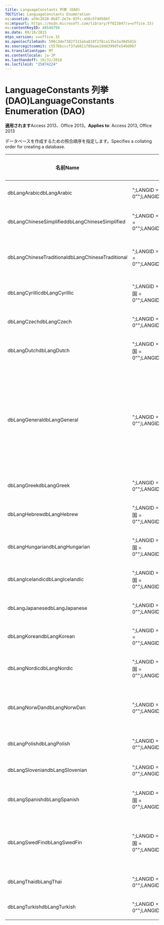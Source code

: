```yaml
---
title: LanguageConstants 列挙 (DAO)
TOCTitle: LanguageConstants Enumeration
ms:assetid: a39c2628-0b87-2e7e-93fc-a56c5f4956bf
ms:mtpsurl: https://msdn.microsoft.com/library/Ff821047(v=office.15)
ms:contentKeyID: 48546794
ms.date: 09/18/2015
mtps_version: v=office.15
ms.openlocfilehash: 590c3de7382f315eba819f1f8ca135e3a30d5d1b
ms.sourcegitcommit: c557bbcccf37a6011f89aae1ddd399dfe549d087
ms.translationtype: MT
ms.contentlocale: ja-JP
ms.lasthandoff: 10/31/2018
ms.locfileid: "25874224"
---
```

# <a name="languageconstants-enumeration-dao"></a><span data-ttu-id="514a0-102">LanguageConstants 列挙 (DAO)</span><span class="sxs-lookup"><span data-stu-id="514a0-102">LanguageConstants Enumeration (DAO)</span></span>


<span data-ttu-id="514a0-103">**適用されます**Access 2013、Office 2013。</span><span class="sxs-lookup"><span data-stu-id="514a0-103">**Applies to**: Access 2013, Office 2013</span></span>

<span data-ttu-id="514a0-104">データベースを作成するための照合順序を指定します。</span><span class="sxs-lookup"><span data-stu-id="514a0-104">Specifies a collating order for creating a database.</span></span>

<table>
<colgroup>
<col style="width: 33%" />
<col style="width: 33%" />
<col style="width: 33%" />
</colgroup>
<thead>
<tr class="header">
<th><p><span data-ttu-id="514a0-105">名前</span><span class="sxs-lookup"><span data-stu-id="514a0-105">Name</span></span></p></th>
<th><p><span data-ttu-id="514a0-106">値</span><span class="sxs-lookup"><span data-stu-id="514a0-106">Value</span></span></p></th>
<th><p><span data-ttu-id="514a0-107">説明</span><span class="sxs-lookup"><span data-stu-id="514a0-107">Description</span></span></p></th>
</tr>
</thead>
<tbody>
<tr class="odd">
<td><p><span data-ttu-id="514a0-108">dbLangArabic</span><span class="sxs-lookup"><span data-stu-id="514a0-108">dbLangArabic</span></span></p></td>
<td><p><span data-ttu-id="514a0-109">&quot;;LANGID = 0X0401。CP = 1256 です。国 = 0&quot;</span><span class="sxs-lookup"><span data-stu-id="514a0-109">&quot;;LANGID=0x0401;CP=1256;COUNTRY=0&quot;</span></span></p></td>
<td><p><span data-ttu-id="514a0-110">アラビア語</span><span class="sxs-lookup"><span data-stu-id="514a0-110">Arabic</span></span></p></td>
</tr>
<tr class="even">
<td><p><span data-ttu-id="514a0-111">dbLangChineseSimplified</span><span class="sxs-lookup"><span data-stu-id="514a0-111">dbLangChineseSimplified</span></span></p></td>
<td><p><span data-ttu-id="514a0-112">&quot;;LANGID = 0X0804 です。CP = 936 です。国 = 0&quot;</span><span class="sxs-lookup"><span data-stu-id="514a0-112">&quot;;LANGID=0x0804;CP=936;COUNTRY=0&quot;</span></span></p></td>
<td><p><span data-ttu-id="514a0-113">簡体字中国語</span><span class="sxs-lookup"><span data-stu-id="514a0-113">Simplified Chinese</span></span></p></td>
</tr>
<tr class="odd">
<td><p><span data-ttu-id="514a0-114">dbLangChineseTraditional</span><span class="sxs-lookup"><span data-stu-id="514a0-114">dbLangChineseTraditional</span></span></p></td>
<td><p><span data-ttu-id="514a0-115">&quot;;LANGID = 0X0404 です。CP = 950 です。国 = 0&quot;</span><span class="sxs-lookup"><span data-stu-id="514a0-115">&quot;;LANGID=0x0404;CP=950;COUNTRY=0&quot;</span></span></p></td>
<td><p><span data-ttu-id="514a0-116">繁体字中国語</span><span class="sxs-lookup"><span data-stu-id="514a0-116">Traditional Chinese</span></span></p></td>
</tr>
<tr class="even">
<td><p><span data-ttu-id="514a0-117">dbLangCyrillic</span><span class="sxs-lookup"><span data-stu-id="514a0-117">dbLangCyrillic</span></span></p></td>
<td><p><span data-ttu-id="514a0-118">&quot;;LANGID = 0X0419 です。CP = 1251 です。国 = 0&quot;</span><span class="sxs-lookup"><span data-stu-id="514a0-118">&quot;;LANGID=0x0419;CP=1251;COUNTRY=0&quot;</span></span></p></td>
<td><p><span data-ttu-id="514a0-119">ロシア語</span><span class="sxs-lookup"><span data-stu-id="514a0-119">Russian</span></span></p></td>
</tr>
<tr class="odd">
<td><p><span data-ttu-id="514a0-120">dbLangCzech</span><span class="sxs-lookup"><span data-stu-id="514a0-120">dbLangCzech</span></span></p></td>
<td><p><span data-ttu-id="514a0-121">&quot;;LANGID = 0X0405。CP = 1250 です。国 = 0&quot;</span><span class="sxs-lookup"><span data-stu-id="514a0-121">&quot;;LANGID=0x0405;CP=1250;COUNTRY=0&quot;</span></span></p></td>
<td><p><span data-ttu-id="514a0-122">チェコ語</span><span class="sxs-lookup"><span data-stu-id="514a0-122">Czech</span></span></p></td>
</tr>
<tr class="even">
<td><p><span data-ttu-id="514a0-123">dbLangDutch</span><span class="sxs-lookup"><span data-stu-id="514a0-123">dbLangDutch</span></span></p></td>
<td><p><span data-ttu-id="514a0-124">&quot;;LANGID = 0X0413 です。CP = 1252 です。国 = 0&quot;</span><span class="sxs-lookup"><span data-stu-id="514a0-124">&quot;;LANGID=0x0413;CP=1252;COUNTRY=0&quot;</span></span></p></td>
<td><p><span data-ttu-id="514a0-125">オランダ語</span><span class="sxs-lookup"><span data-stu-id="514a0-125">Dutch</span></span></p></td>
</tr>
<tr class="odd">
<td><p><span data-ttu-id="514a0-126">dbLangGeneral</span><span class="sxs-lookup"><span data-stu-id="514a0-126">dbLangGeneral</span></span></p></td>
<td><p><span data-ttu-id="514a0-127">&quot;;LANGID = 0X0409。CP = 1252 です。国 = 0&quot;</span><span class="sxs-lookup"><span data-stu-id="514a0-127">&quot;;LANGID=0x0409;CP=1252;COUNTRY=0&quot;</span></span></p></td>
<td><p><span data-ttu-id="514a0-128">英語、ドイツ語、フランス語、ポルトガル語、イタリア語、現代スペイン語</span><span class="sxs-lookup"><span data-stu-id="514a0-128">English, German, French, Portuguese, Italian, and Modern Spanish</span></span></p></td>
</tr>
<tr class="even">
<td><p><span data-ttu-id="514a0-129">dbLangGreek</span><span class="sxs-lookup"><span data-stu-id="514a0-129">dbLangGreek</span></span></p></td>
<td><p><span data-ttu-id="514a0-130">&quot;;LANGID = 0X0408。CP = 1253。国 = 0&quot;</span><span class="sxs-lookup"><span data-stu-id="514a0-130">&quot;;LANGID=0x0408;CP=1253;COUNTRY=0&quot;</span></span></p></td>
<td><p><span data-ttu-id="514a0-131">ギリシャ語</span><span class="sxs-lookup"><span data-stu-id="514a0-131">Greek</span></span></p></td>
</tr>
<tr class="odd">
<td><p><span data-ttu-id="514a0-132">dbLangHebrew</span><span class="sxs-lookup"><span data-stu-id="514a0-132">dbLangHebrew</span></span></p></td>
<td><p><span data-ttu-id="514a0-133">&quot;;LANGID = 0X040D です。CP = 1255 です。国 = 0&quot;</span><span class="sxs-lookup"><span data-stu-id="514a0-133">&quot;;LANGID=0x040D;CP=1255;COUNTRY=0&quot;</span></span></p></td>
<td><p><span data-ttu-id="514a0-134">ヘブライ語</span><span class="sxs-lookup"><span data-stu-id="514a0-134">Hebrew</span></span></p></td>
</tr>
<tr class="even">
<td><p><span data-ttu-id="514a0-135">dbLangHungarian</span><span class="sxs-lookup"><span data-stu-id="514a0-135">dbLangHungarian</span></span></p></td>
<td><p><span data-ttu-id="514a0-136">&quot;;LANGID = 0X040E です。CP = 1250 です。国 = 0&quot;</span><span class="sxs-lookup"><span data-stu-id="514a0-136">&quot;;LANGID=0x040E;CP=1250;COUNTRY=0&quot;</span></span></p></td>
<td><p><span data-ttu-id="514a0-137">ハンガリー語</span><span class="sxs-lookup"><span data-stu-id="514a0-137">Hungarian</span></span></p></td>
</tr>
<tr class="odd">
<td><p><span data-ttu-id="514a0-138">dbLangIcelandic</span><span class="sxs-lookup"><span data-stu-id="514a0-138">dbLangIcelandic</span></span></p></td>
<td><p><span data-ttu-id="514a0-139">&quot;;LANGID = 0X040F です。CP = 1252 です。国 = 0&quot;</span><span class="sxs-lookup"><span data-stu-id="514a0-139">&quot;;LANGID=0x040F;CP=1252;COUNTRY=0&quot;</span></span></p></td>
<td><p><span data-ttu-id="514a0-140">アイスランド語</span><span class="sxs-lookup"><span data-stu-id="514a0-140">Icelandic</span></span></p></td>
</tr>
<tr class="even">
<td><p><span data-ttu-id="514a0-141">dbLangJapanese</span><span class="sxs-lookup"><span data-stu-id="514a0-141">dbLangJapanese</span></span></p></td>
<td><p><span data-ttu-id="514a0-142">&quot;;LANGID = 0X0411。CP = 932 です。国 = 0&quot;</span><span class="sxs-lookup"><span data-stu-id="514a0-142">&quot;;LANGID=0x0411;CP=932;COUNTRY=0&quot;</span></span></p></td>
<td><p><span data-ttu-id="514a0-143">日本語</span><span class="sxs-lookup"><span data-stu-id="514a0-143">Japanese</span></span></p></td>
</tr>
<tr class="odd">
<td><p><span data-ttu-id="514a0-144">dbLangKorean</span><span class="sxs-lookup"><span data-stu-id="514a0-144">dbLangKorean</span></span></p></td>
<td><p><span data-ttu-id="514a0-145">&quot;;LANGID = 0X0412 です。CP = 949 です。国 = 0&quot;</span><span class="sxs-lookup"><span data-stu-id="514a0-145">&quot;;LANGID=0x0412;CP=949;COUNTRY=0&quot;</span></span></p></td>
<td><p><span data-ttu-id="514a0-146">韓国語</span><span class="sxs-lookup"><span data-stu-id="514a0-146">Korean</span></span></p></td>
</tr>
<tr class="even">
<td><p><span data-ttu-id="514a0-147">dbLangNordic</span><span class="sxs-lookup"><span data-stu-id="514a0-147">dbLangNordic</span></span></p></td>
<td><p><span data-ttu-id="514a0-148">&quot;;LANGID = 0X041D です。CP = 1252 です。国 = 0&quot;</span><span class="sxs-lookup"><span data-stu-id="514a0-148">&quot;;LANGID=0x041D;CP=1252;COUNTRY=0&quot;</span></span></p></td>
<td><p><span data-ttu-id="514a0-149">北欧諸国語</span><span class="sxs-lookup"><span data-stu-id="514a0-149">Nordic</span></span></p></td>
</tr>
<tr class="odd">
<td><p><span data-ttu-id="514a0-150">dbLangNorwDan</span><span class="sxs-lookup"><span data-stu-id="514a0-150">dbLangNorwDan</span></span></p></td>
<td><p><span data-ttu-id="514a0-151">&quot;;LANGID = 0X0406。CP = 1252 です。国 = 0&quot;</span><span class="sxs-lookup"><span data-stu-id="514a0-151">&quot;;LANGID=0x0406;CP=1252;COUNTRY=0&quot;</span></span></p></td>
<td><p><span data-ttu-id="514a0-152">ノルウェー語およびデンマーク語</span><span class="sxs-lookup"><span data-stu-id="514a0-152">Norwegian and Danish</span></span></p></td>
</tr>
<tr class="even">
<td><p><span data-ttu-id="514a0-153">dbLangPolish</span><span class="sxs-lookup"><span data-stu-id="514a0-153">dbLangPolish</span></span></p></td>
<td><p><span data-ttu-id="514a0-154">&quot;;LANGID = 0X0415。CP = 1250 です。国 = 0&quot;</span><span class="sxs-lookup"><span data-stu-id="514a0-154">&quot;;LANGID=0x0415;CP=1250;COUNTRY=0&quot;</span></span></p></td>
<td><p><span data-ttu-id="514a0-155">ポーランド語</span><span class="sxs-lookup"><span data-stu-id="514a0-155">Polish</span></span></p></td>
</tr>
<tr class="odd">
<td><p><span data-ttu-id="514a0-156">dbLangSlovenian</span><span class="sxs-lookup"><span data-stu-id="514a0-156">dbLangSlovenian</span></span></p></td>
<td><p><span data-ttu-id="514a0-157">&quot;;LANGID = 0X0424。CP = 1250 です。国 = 0&quot;</span><span class="sxs-lookup"><span data-stu-id="514a0-157">&quot;;LANGID=0x0424;CP=1250;COUNTRY=0&quot;</span></span></p></td>
<td><p><span data-ttu-id="514a0-158">スロベニア語</span><span class="sxs-lookup"><span data-stu-id="514a0-158">Slovenian</span></span></p></td>
</tr>
<tr class="even">
<td><p><span data-ttu-id="514a0-159">dbLangSpanish</span><span class="sxs-lookup"><span data-stu-id="514a0-159">dbLangSpanish</span></span></p></td>
<td><p><span data-ttu-id="514a0-160">&quot;;LANGID = 0X040A です。CP = 1252 です。国 = 0&quot;</span><span class="sxs-lookup"><span data-stu-id="514a0-160">&quot;;LANGID=0x040A;CP=1252;COUNTRY=0&quot;</span></span></p></td>
<td><p><span data-ttu-id="514a0-161">スペイン語</span><span class="sxs-lookup"><span data-stu-id="514a0-161">Spanish</span></span></p></td>
</tr>
<tr class="odd">
<td><p><span data-ttu-id="514a0-162">dbLangSwedFin</span><span class="sxs-lookup"><span data-stu-id="514a0-162">dbLangSwedFin</span></span></p></td>
<td><p><span data-ttu-id="514a0-163">&quot;;LANGID = 0X041D です。CP = 1252 です。国 = 0&quot;</span><span class="sxs-lookup"><span data-stu-id="514a0-163">&quot;;LANGID=0x041D;CP=1252;COUNTRY=0&quot;</span></span></p></td>
<td><p><span data-ttu-id="514a0-164">スウェーデン語およびフィンランド語</span><span class="sxs-lookup"><span data-stu-id="514a0-164">Swedish and Finnish</span></span></p></td>
</tr>
<tr class="even">
<td><p><span data-ttu-id="514a0-165">dbLangThai</span><span class="sxs-lookup"><span data-stu-id="514a0-165">dbLangThai</span></span></p></td>
<td><p><span data-ttu-id="514a0-166">&quot;;LANGID = 0X041E。CP = 874 です。国 = 0&quot;</span><span class="sxs-lookup"><span data-stu-id="514a0-166">&quot;;LANGID=0x041E;CP=874;COUNTRY=0&quot;</span></span></p></td>
<td><p><span data-ttu-id="514a0-167">タイ語</span><span class="sxs-lookup"><span data-stu-id="514a0-167">Thai</span></span></p></td>
</tr>
<tr class="odd">
<td><p><span data-ttu-id="514a0-168">dbLangTurkish</span><span class="sxs-lookup"><span data-stu-id="514a0-168">dbLangTurkish</span></span></p></td>
<td><p><span data-ttu-id="514a0-169">&quot;;LANGID = 0X041F です。CP = 1254。国 = 0&quot;</span><span class="sxs-lookup"><span data-stu-id="514a0-169">&quot;;LANGID=0x041F;CP=1254;COUNTRY=0&quot;</span></span></p></td>
<td><p><span data-ttu-id="514a0-170">トルコ語</span><span class="sxs-lookup"><span data-stu-id="514a0-170">Turkish</span></span></p></td>
</tr>
</tbody>
</table>

